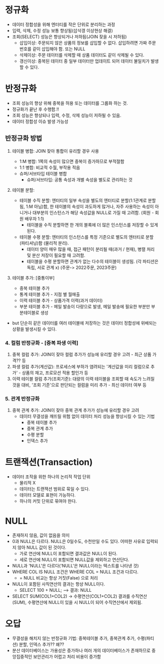 # 정규화

- 데이터 정합성을 위해 엔터티를 작은 단위로 분리하는 과정
- 입력, 삭제, 수정 성능 보통 향상됨(삽삭갱 이상현상 해결)
- 조회(SELECT) 성능은 향상되거나 저하됨(JOIN 잦을 시 저하됨)
  - 삽입이상: 주문되지 않은 상품의 정보를 삽입할 수 없다. 삽입하려면 가짜 주문번호를 같이 삽입해야 함. 또는 NULL
  - 삭제이상: 주문 데이터를 삭제할 때 상품 데이터도 같이 삭제될 수 있다.
  - 갱신이상: 중복된 데이터 중 일부 데이터만 업데이트 되어 데이터 불일치가 발생할 수 있다.

# 반정규화

- 조회 성능의 향상 위해 중복을 허용 또는 데이터를 그룹화 하는 것.
- 정규화가 끝난 후 수행함.!!
- 조회 성능은 향상되나 입력, 수정, 삭제 성능이 저하될 수 있음.
- 데이터 정합성 이슈 발생 가능성

## 반정규화 방법

1. 테이블 병합: JOIN 잦아 통합이 유리할 경우 사용
   - 1:M 병합: 1쪽의 속성이 많으면 중복이 증가하므로 부적절함
   - 1:1 병합: 비교적 수월, 부작용 적음
   - 슈퍼/서브타입 테이블 병합
     - 슈퍼/서브타입: 공통 속성과 개별 속성을 별도로 관리하는 것
2. 테이블 분할:

   - 테이블 수직 분할: 엔터티의 일부 속성을 별도의 엔터티로 분할(1:1관계로 분할됨, 1:M 아님)함, 한 테이블의 속성이 과도하게 많거나, 자주 사용하는 속성이 아니거나 대부분의 인스턴스가 해당 속성값을 NULL로 가질 때 고려함. (회원 - 회원 배우자 1:1)
     - 테이블을 수직 분할하면 한 개의 블록에 더 많은 인스턴스를 저장할 수 있게 된다.
   - 테이블 수평 분할: 엔터티의 인스턴스를 특정 기준으로 별도의 엔터티로 분할(파티셔닝)함 (물리적 분리).
     - 데이터 양이 매우 많을 때, 접근 패턴이 분리될 때(과거 / 현재), 병렬 처리 및 분산 저장이 필요할 때 고려함.
     - 테이블을 수평 분할하면 관계가 없는 다수의 테이블이 생성됨. (각 파티션은 독립, 서로 관계 x) (주문-> 2022주문, 2023주문)

3. 테이블 추가: [중통이부]
   - 중복 테이블 추가
   - 통계 테이블 추가 - 지점 별 월매출
   - 이력 테이블 추가 - 상품가격 이력(과거 데이터)
   - 부분 테이블 추가 - 메일 발송이 다량으로 발생, 메일 발송에 필요한 부분만 부분테이블로 생성

- but 단순히 같은 데이터를 여러 테이블에 저장하는 것은 데이터 정합성에 위배되는 상황을 발생시킬 수 있다.

### 4. 컬럼 반정규화 - [중복 파생 이력]

1. 중복 컬럼 추가: JOIN이 잦아 컬럼 추가가 성능에 유리할 경우 고려 - 최근 상품 가격?? 등
2. 파생 컬럼 추가(계산값): 프로세스에 부하가 염려되는 '계산값을 미리 컬럼으로 추가' - 상품의 재고, 프로모션 적용 할인가 등
3. 이력 테이블 컬럼 추가(조회기준): 대량의 이력 테이블을 조회할 때 속도가 느려질 것을 대비, '조회 기준'으로 판단되는 컬럼을 미리 추가 - 최신 데이터 여부 등

### 5. 관계 반정규화

1. 중복 관계 추가: JOIN이 잦아 중복 관계 추가가 성능에 유리할 경우 고려
   - 데이터 무결성을 깨뜨릴 위험 없이 데이터 처리 성능을 향상시킬 수 있는 기법
     - 중복 테이블 추가
     - 중복 관계 추가
     - 수평 분할
     - 인덱스 추가

# 트랜잭션(Transaction)

- 데이터 조작을 위한 하나의 논리적 작업 단위
  - 물리적 X
  - 데이터는 트랜잭션 범위로 묶일 수 있다.
  - 데이터 모델로 표현이 가능하다.
  - 하나의 커밋 단위로 묶여야 한다.

# NULL

- 존재하지 않음, 값이 없음을 의미
- 0과 NULL은 다르다. NULL은 0일수도, 수천만일 수도 있다. 어떠한 사유로 입력되지 않아 NULL 값이 된 것이다.
  - 가로 연산에 NULL이 포함되면 결과값은 NULL이 된다.
  - 세로 연산에 NULL이 포함되면 NULL값을 제외하고 연산단다.
- NULL과 'NULL'은 다르다('NULL'은 NULL이라는 텍스트를 나타낸 것)
- WHERE COL IS NULL 조건은 WHERE COL = NULL 조건과 다르다.
  - = NULL 비교는 항상 거짓(False) 으로 처리
- NULL이 포함된 사칙연산의 결과는 항상 NULL이다.
  - SELECT 100 + NULL; --> 결과: NULL
- SELECT SUM(COL1+COL2) -> 수평연산(COL1+COL2) 결과를 수직연산(SUM), 수평연산에 NULL이 있을 시 NULL이 되어 수직연산에서 제외됨.

# 오답

- 무결성을 해치지 않는 반정규화 기법: 중복테이블 추가, 중복관계 추가, 수평(파티션) 분할, 인덱스 추가?? 왜??
- 분산 데이터베이스는 가용성은 증가하나 여러 개의 데이터베이스가 존재하므로 중앙집중적인 보안관리가 어렵고 처리 비용이 증가함

